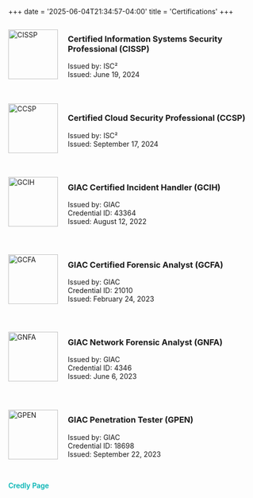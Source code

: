 +++
date = '2025-06-04T21:34:57-04:00'
title = 'Certifications'
+++

<div style="display: flex; align-items: center; margin-bottom: 2rem;">
  <img src="/CyberPortfolio/images/certifications/CISSPbadge.png" alt="CISSP" style="width: 100px; margin-right: 20px;" />
  <div>
    <h3>Certified Information Systems Security Professional (CISSP)</h3>
    <p>Issued by: ISC²<br>
    Issued: June 19, 2024</p>
  </div>
</div>

<div style="display: flex; align-items: center; margin-bottom: 2rem;">
  <img src="/CyberPortfolio/images/certifications/CCSPbadge.png" alt="CCSP" style="width: 100px; margin-right: 20px;" />
  <div>
    <h3>Certified Cloud Security Professional (CCSP)</h3>
    <p>Issued by: ISC²<br>
    Issued: September 17, 2024</p>
  </div>
</div>

<div style="display: flex; align-items: center; margin-bottom: 2rem;">
  <img src="/CyberPortfolio/images/certifications/GCIHBadge.png" alt="GCIH" style="width: 100px; margin-right: 20px;" />
  <div>
    <h3>GIAC Certified Incident Handler (GCIH)</h3>
    <p>Issued by: GIAC<br>
    Credential ID: 43364<br>
    Issued: August 12, 2022</p>
  </div>
</div>

<div style="display: flex; align-items: center; margin-bottom: 2rem;">
  <img src="/CyberPortfolio/images/certifications/GCFABadge.png" alt="GCFA" style="width: 100px; margin-right: 20px;" />
  <div>
    <h3>GIAC Certified Forensic Analyst (GCFA)</h3>
    <p>Issued by: GIAC<br>
    Credential ID: 21010<br>
    Issued: February 24, 2023</p>
  </div>
</div>

<div style="display: flex; align-items: center; margin-bottom: 2rem;">
  <img src="CyberPortfolio/images/certifications/GNFABadge.png" alt="GNFA" style="width: 100px; margin-right: 20px;" />
  <div>
    <h3>GIAC Network Forensic Analyst (GNFA)</h3>
    <p>Issued by: GIAC<br>
    Credential ID: 4346<br>
    Issued: June 6, 2023</p>
  </div>
</div>

<div style="display: flex; align-items: center; margin-bottom: 2rem;">
  <img src="CyberPortfolio/images/certifications/GPENbadge.png" alt="GPEN" style="width: 100px; margin-right: 20px;" />
  <div>
    <h3>GIAC Penetration Tester (GPEN)</h3>
    <p>Issued by: GIAC<br>
    Credential ID: 18698<br>
    Issued: September 22, 2023</p>
  </div>
</div>

<a href="https://www.credly.com/users/thomas-gagnon.8288108d"
     target="_blank" rel="noopener"
     style="
       font-weight: 600;
       text-decoration: none;
       color: #00b3b3;
     ">
    Credly Page
  </a>